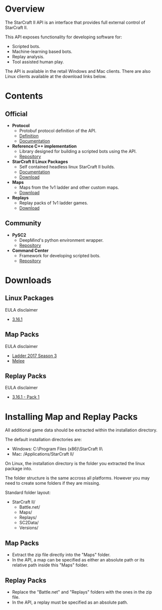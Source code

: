 # Overview

The StarCraft II API is an interface that provides full external control of StarCraft II.

This API exposes functionality for developing software for:
* Scripted bots.
* Machine-learning based bots.
* Replay analysis.
* Tool assisted human play.

The API is available in the retail Windows and Mac clients. There are also Linux clients available at the download links below.

# Contents

## Official

* **Protocol**
    * Protobuf protocol definition of the API.
    * [Definition](s2clientprotocol/sc2api.proto)
    * [Documentation](docs/protocol.md)
* **Reference C++ implementation**
    * Library designed for building a scripted bots using the API.
    * [Repository](https://github.com/Blizzard/s2client-api)
* **StarCraft II Linux Packages**
    * Self contained headless linux StarCraft II builds.
    * [Documentation](docs/linux.md)
    * [Download](#linux-packages)
* **Maps**
    * Maps from the 1v1 ladder and other custom maps.
    * [Download](#map-packs)
* **Replays**
    * Replay packs of 1v1 ladder games.
    * [Download](#replay-packs)

## Community

* **PySC2**
   * DeepMind's python environment wrapper. 
   * [Repository](https://github.com/deepmind/pysc2)
* **Command Center**
   * Framework for developing scripted bots.
   * [Repository](https://github.com/davechurchill/CommandCenter)

# Downloads

## Linux Packages

EULA disclaimer

* [3.16.1](http://www.github.com)

## Map Packs

EULA disclaimer

* [Ladder 2017 Season 3](http://www.github.com)
* [Melee](http://www.github.com)

## Replay Packs

EULA disclaimer

* [3.16.1 - Pack 1](http://www.github.com)

# Installing Map and Replay Packs

All additional game data should be extracted within the installation directory.

The default installation directories are:
* Windows: C:\Program Files (x86)\StarCraft II\
* Mac: /Applications/StarCraft II/

On Linux, the installation directory is the folder you extracted the linux package into.

The folder structure is the same accross all platforms. However you may need to create some folders if they are missing.

Standard folder layout:
* StarCraft II/
    * Battle.net/
    * Maps/
    * Replays/
    * SC2Data/
    * Versions/

## Map Packs
* Extract the zip file directly into the "Maps" folder.
* In the API, a map can be specified as either an absolute path or its relative path inside this "Maps" folder.

## Replay Packs
* Replace the "Battle.net" and "Replays" folders with the ones in the zip file.
* In the API, a replay must be specified as an absolute path.
